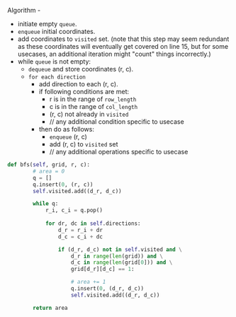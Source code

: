 Algorithm -
- initiate empty `queue`.
- `enqueue` initial coordinates.
- add coordinates to `visited` set. (note that this step may seem redundant as these coordinates will eventually get covered on line 15, but for some usecases, an additional iteration might "count" things incorrectly.)
- while `queue` is not empty:
     - `dequeue` and store coordinates (r, c).
     - `for each direction`
        - add direction to each (r, c).
        - if following conditions are met:
            - r is in the range of `row_length`
            - c is in the range of `col_length`
            - (r, c) not already in `visited`
            - // any additional condition specific to usecase
        - then do as follows:
            - `enqueue` (r, c)
            - add (r, c) to `visited` set
            - // any additional operations specific to usecase
         


```python
def bfs(self, grid, r, c):
        # area = 0
        q = []
        q.insert(0, (r, c))
        self.visited.add((d_r, d_c))

        while q:
            r_i, c_i = q.pop()
            
            for dr, dc in self.directions:
                d_r = r_i + dr
                d_c = c_i + dc

                if (d_r, d_c) not in self.visited and \
                    d_r in range(len(grid)) and \
                    d_c in range(len(grid[0])) and \
                    grid[d_r][d_c] == 1:

                    # area += 1
                    q.insert(0, (d_r, d_c))
                    self.visited.add((d_r, d_c))

        return area
```
